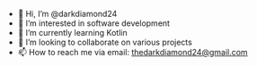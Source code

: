 - 👋 Hi, I’m @darkdiamond24
- 👀 I’m interested in software development
- 🌱 I’m currently learning Kotlin
- 💞️ I’m looking to collaborate on various projects
- 📫 How to reach me via email: thedarkdiamond24@gmail.com

<!---
darkdiamond24/darkdiamond24 is a ✨ special ✨ repository because its `README.md` (this file) appears on your GitHub profile.
You can click the Preview link to take a look at your changes.
--->
